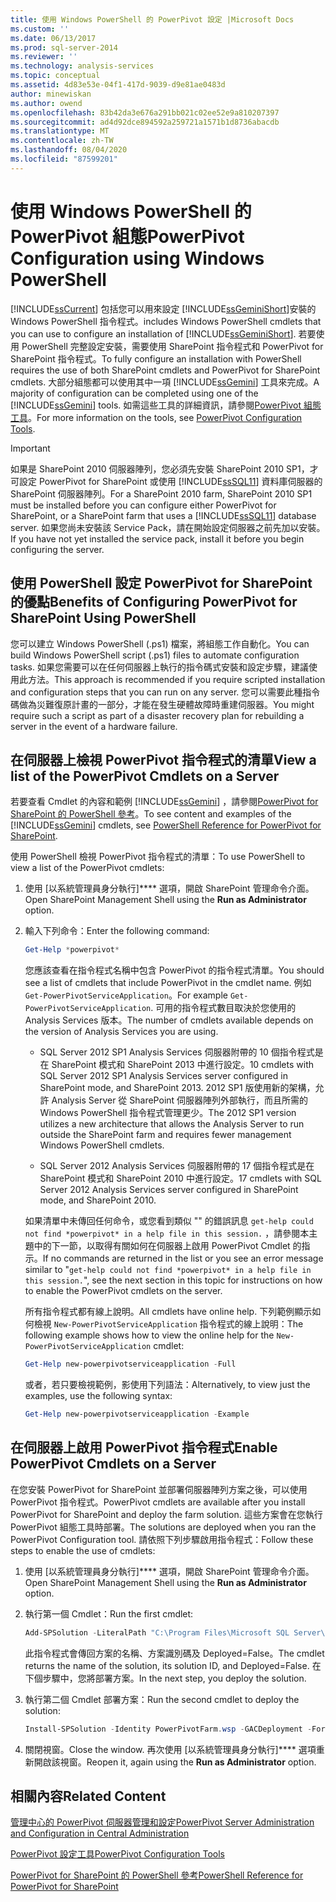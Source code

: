 ```yaml
---
title: 使用 Windows PowerShell 的 PowerPivot 設定 |Microsoft Docs
ms.custom: ''
ms.date: 06/13/2017
ms.prod: sql-server-2014
ms.reviewer: ''
ms.technology: analysis-services
ms.topic: conceptual
ms.assetid: 4d83e53e-04f1-417d-9039-d9e81ae0483d
author: minewiskan
ms.author: owend
ms.openlocfilehash: 83b42da3e676a291bb021c02ee52e9a810207397
ms.sourcegitcommit: ad4d92dce894592a259721a1571b1d8736abacdb
ms.translationtype: MT
ms.contentlocale: zh-TW
ms.lasthandoff: 08/04/2020
ms.locfileid: "87599201"
---
```

# <a name="powerpivot-configuration-using-windows-powershell"></a><span data-ttu-id="775be-102">使用 Windows PowerShell 的 PowerPivot 組態</span><span class="sxs-lookup"><span data-stu-id="775be-102">PowerPivot Configuration using Windows PowerShell</span></span>
  [!INCLUDE[ssCurrent](../../includes/sscurrent-md.md)] <span data-ttu-id="775be-103">包括您可以用來設定 [!INCLUDE[ssGeminiShort](../../includes/ssgeminishort-md.md)]安裝的 Windows PowerShell 指令程式。</span><span class="sxs-lookup"><span data-stu-id="775be-103">includes Windows PowerShell cmdlets that you can use to configure an installation of [!INCLUDE[ssGeminiShort](../../includes/ssgeminishort-md.md)].</span></span> <span data-ttu-id="775be-104">若要使用 PowerShell 完整設定安裝，需要使用 SharePoint 指令程式和 PowerPivot for SharePoint 指令程式。</span><span class="sxs-lookup"><span data-stu-id="775be-104">To fully configure an installation with PowerShell requires the use of both SharePoint cmdlets and PowerPivot for SharePoint cmdlets.</span></span> <span data-ttu-id="775be-105">大部分組態都可以使用其中一項 [!INCLUDE[ssGemini](../../includes/ssgemini-md.md)] 工具來完成。</span><span class="sxs-lookup"><span data-stu-id="775be-105">A majority of configuration can be completed using one of the [!INCLUDE[ssGemini](../../includes/ssgemini-md.md)] tools.</span></span> <span data-ttu-id="775be-106">如需這些工具的詳細資訊，請參閱[PowerPivot 組態工具](power-pivot-configuration-tools.md)。</span><span class="sxs-lookup"><span data-stu-id="775be-106">For more information on the tools, see [PowerPivot Configuration Tools](power-pivot-configuration-tools.md).</span></span>  
  
> [!IMPORTANT]  
>  <span data-ttu-id="775be-107">如果是 SharePoint 2010 伺服器陣列，您必須先安裝 SharePoint 2010 SP1，才可設定 PowerPivot for SharePoint 或使用 [!INCLUDE[ssSQL11](../../includes/sssql11-md.md)] 資料庫伺服器的 SharePoint 伺服器陣列。</span><span class="sxs-lookup"><span data-stu-id="775be-107">For a SharePoint 2010 farm, SharePoint 2010 SP1 must be installed before you can configure either PowerPivot for SharePoint, or a SharePoint farm that uses a [!INCLUDE[ssSQL11](../../includes/sssql11-md.md)] database server.</span></span> <span data-ttu-id="775be-108">如果您尚未安裝該 Service Pack，請在開始設定伺服器之前先加以安裝。</span><span class="sxs-lookup"><span data-stu-id="775be-108">If you have not yet installed the service pack, install it before you begin configuring the server.</span></span>  
  
## <a name="benefits-of-configuring-powerpivot-for-sharepoint-using-powershell"></a><span data-ttu-id="775be-109">使用 PowerShell 設定 PowerPivot for SharePoint 的優點</span><span class="sxs-lookup"><span data-stu-id="775be-109">Benefits of Configuring PowerPivot for SharePoint Using PowerShell</span></span>  
 <span data-ttu-id="775be-110">您可以建立 Windows PowerShell (.ps1) 檔案，將組態工作自動化。</span><span class="sxs-lookup"><span data-stu-id="775be-110">You can build Windows PowerShell script (.ps1) files to automate configuration tasks.</span></span> <span data-ttu-id="775be-111">如果您需要可以在任何伺服器上執行的指令碼式安裝和設定步驟，建議使用此方法。</span><span class="sxs-lookup"><span data-stu-id="775be-111">This approach is recommended if you require scripted installation and configuration steps that you can run on any server.</span></span> <span data-ttu-id="775be-112">您可以需要此種指令碼做為災難復原計畫的一部分，才能在發生硬體故障時重建伺服器。</span><span class="sxs-lookup"><span data-stu-id="775be-112">You might require such a script as part of a disaster recovery plan for rebuilding a server in the event of a hardware failure.</span></span>  
  
## <a name="view-a-list-of-the-powerpivot-cmdlets-on-a-server"></a><span data-ttu-id="775be-113">在伺服器上檢視 PowerPivot 指令程式的清單</span><span class="sxs-lookup"><span data-stu-id="775be-113">View a list of the PowerPivot Cmdlets on a Server</span></span>  
 <span data-ttu-id="775be-114">若要查看 Cmdlet 的內容和範例 [!INCLUDE[ssGemini](../../includes/ssgemini-md.md)] ，請參閱[PowerPivot for SharePoint 的 PowerShell 參考](/sql/analysis-services/powershell/powershell-reference-for-power-pivot-for-sharepoint)。</span><span class="sxs-lookup"><span data-stu-id="775be-114">To see content and examples of the [!INCLUDE[ssGemini](../../includes/ssgemini-md.md)] cmdlets, see [PowerShell Reference for PowerPivot for SharePoint](/sql/analysis-services/powershell/powershell-reference-for-power-pivot-for-sharepoint).</span></span>  
  
 <span data-ttu-id="775be-115">使用 PowerShell 檢視 PowerPivot 指令程式的清單：</span><span class="sxs-lookup"><span data-stu-id="775be-115">To use PowerShell to view a list of the PowerPivot cmdlets:</span></span>  
  
1.  <span data-ttu-id="775be-116">使用 [以系統管理員身分執行]\*\*\*\* 選項，開啟 SharePoint 管理命令介面。</span><span class="sxs-lookup"><span data-stu-id="775be-116">Open SharePoint Management Shell using the **Run as Administrator** option.</span></span>  
  
2.  <span data-ttu-id="775be-117">輸入下列命令：</span><span class="sxs-lookup"><span data-stu-id="775be-117">Enter the following command:</span></span>  
  
    ```powershell
    Get-Help *powerpivot*  
    ```  
  
     <span data-ttu-id="775be-118">您應該查看在指令程式名稱中包含 PowerPivot 的指令程式清單。</span><span class="sxs-lookup"><span data-stu-id="775be-118">You should see a list of cmdlets that include PowerPivot in the cmdlet name.</span></span> <span data-ttu-id="775be-119">例如 `Get-PowerPivotServiceApplication`。</span><span class="sxs-lookup"><span data-stu-id="775be-119">For example `Get-PowerPivotServiceApplication`.</span></span> <span data-ttu-id="775be-120">可用的指令程式數目取決於您使用的 Analysis Services 版本。</span><span class="sxs-lookup"><span data-stu-id="775be-120">The number of cmdlets available depends on the version of Analysis Services you are using.</span></span>  
  
    -   <span data-ttu-id="775be-121">SQL Server 2012 SP1 Analysis Services 伺服器附帶的 10 個指令程式是在 SharePoint 模式和 SharePoint 2013 中進行設定。</span><span class="sxs-lookup"><span data-stu-id="775be-121">10 cmdlets with SQL Server 2012 SP1 Analysis Services server configured in SharePoint mode, and SharePoint 2013.</span></span> <span data-ttu-id="775be-122">2012 SP1 版使用新的架構，允許 Analysis Server 從 SharePoint 伺服器陣列外部執行，而且所需的 Windows PowerShell 指令程式管理更少。</span><span class="sxs-lookup"><span data-stu-id="775be-122">The 2012 SP1 version utilizes a new architecture that allows the Analysis Server to run outside the SharePoint farm and requires fewer management Windows PowerShell cmdlets.</span></span>  
  
    -   <span data-ttu-id="775be-123">SQL Server 2012 Analysis Services 伺服器附帶的 17 個指令程式是在 SharePoint 模式和 SharePoint 2010 中進行設定。</span><span class="sxs-lookup"><span data-stu-id="775be-123">17 cmdlets with SQL Server 2012 Analysis Services server configured in SharePoint mode, and SharePoint 2010.</span></span>  
  
     <span data-ttu-id="775be-124">如果清單中未傳回任何命令，或您看到類似 "" 的錯誤訊息 `get-help could not find *powerpivot* in a help file in this session.` ，請參閱本主題中的下一節，以取得有關如何在伺服器上啟用 PowerPivot Cmdlet 的指示。</span><span class="sxs-lookup"><span data-stu-id="775be-124">If no commands are returned in the list or you see an error message similar to "`get-help could not find *powerpivot* in a help file in this session.`", see the next section in this topic for instructions on how to enable the PowerPivot cmdlets on the server.</span></span>  
  
     <span data-ttu-id="775be-125">所有指令程式都有線上說明。</span><span class="sxs-lookup"><span data-stu-id="775be-125">All cmdlets have online help.</span></span> <span data-ttu-id="775be-126">下列範例顯示如何檢視 `New-PowerPivotServiceApplication` 指令程式的線上說明：</span><span class="sxs-lookup"><span data-stu-id="775be-126">The following example shows how to view the online help for the `New-PowerPivotServiceApplication` cmdlet:</span></span>  
  
    ```powershell
    Get-Help new-powerpivotserviceapplication -Full  
    ```  
  
     <span data-ttu-id="775be-127">或者，若只要檢視範例，影使用下列語法：</span><span class="sxs-lookup"><span data-stu-id="775be-127">Alternatively, to view just the examples, use the following syntax:</span></span>  
  
    ```powershell
    Get-Help new-powerpivotserviceapplication -Example  
    ```  
  
## <a name="enable-powerpivot-cmdlets-on-a-server"></a><span data-ttu-id="775be-128">在伺服器上啟用 PowerPivot 指令程式</span><span class="sxs-lookup"><span data-stu-id="775be-128">Enable PowerPivot Cmdlets on a Server</span></span>  
 <span data-ttu-id="775be-129">在您安裝 PowerPivot for SharePoint 並部署伺服器陣列方案之後，可以使用 PowerPivot 指令程式。</span><span class="sxs-lookup"><span data-stu-id="775be-129">PowerPivot cmdlets are available after you install PowerPivot for SharePoint and deploy the farm solution.</span></span> <span data-ttu-id="775be-130">這些方案會在您執行 PowerPivot 組態工具時部署。</span><span class="sxs-lookup"><span data-stu-id="775be-130">The solutions are deployed when you ran the PowerPivot Configuration tool.</span></span> <span data-ttu-id="775be-131">請依照下列步驟啟用指令程式：</span><span class="sxs-lookup"><span data-stu-id="775be-131">Follow these steps to enable the use of cmdlets:</span></span>  
  
1.  <span data-ttu-id="775be-132">使用 [以系統管理員身分執行]\*\*\*\* 選項，開啟 SharePoint 管理命令介面。</span><span class="sxs-lookup"><span data-stu-id="775be-132">Open SharePoint Management Shell using the **Run as Administrator** option.</span></span>  
  
2.  <span data-ttu-id="775be-133">執行第一個 Cmdlet：</span><span class="sxs-lookup"><span data-stu-id="775be-133">Run the first cmdlet:</span></span>  
  
    ```powershell
    Add-SPSolution -LiteralPath "C:\Program Files\Microsoft SQL Server\110\Tools\PowerPivotTools\ConfigurationTool\Resources\PowerPivotFarm.wsp"  
    ```  
  
     <span data-ttu-id="775be-134">此指令程式會傳回方案的名稱、方案識別碼及 Deployed=False。</span><span class="sxs-lookup"><span data-stu-id="775be-134">The cmdlet returns the name of the solution, its solution ID, and Deployed=False.</span></span> <span data-ttu-id="775be-135">在下個步驟中，您將部署方案。</span><span class="sxs-lookup"><span data-stu-id="775be-135">In the next step, you deploy the solution.</span></span>  
  
3.  <span data-ttu-id="775be-136">執行第二個 Cmdlet 部署方案：</span><span class="sxs-lookup"><span data-stu-id="775be-136">Run the second cmdlet to deploy the solution:</span></span>  
  
    ```powershell
    Install-SPSolution -Identity PowerPivotFarm.wsp -GACDeployment -Force  
    ```  
  
4.  <span data-ttu-id="775be-137">關閉視窗。</span><span class="sxs-lookup"><span data-stu-id="775be-137">Close the window.</span></span> <span data-ttu-id="775be-138">再次使用 [以系統管理員身分執行]\*\*\*\* 選項重新開啟該視窗。</span><span class="sxs-lookup"><span data-stu-id="775be-138">Reopen it, again using the **Run as Administrator** option.</span></span>  
  
## <a name="related-content"></a><span data-ttu-id="775be-139">相關內容</span><span class="sxs-lookup"><span data-stu-id="775be-139">Related Content</span></span>  
 [<span data-ttu-id="775be-140">管理中心的 PowerPivot 伺服器管理和設定</span><span class="sxs-lookup"><span data-stu-id="775be-140">PowerPivot Server Administration and Configuration in Central Administration</span></span>](power-pivot-server-administration-and-configuration-in-central-administration.md)  
  
 [<span data-ttu-id="775be-141">PowerPivot 設定工具</span><span class="sxs-lookup"><span data-stu-id="775be-141">PowerPivot Configuration Tools</span></span>](power-pivot-configuration-tools.md)  
  
 [<span data-ttu-id="775be-142">PowerPivot for SharePoint 的 PowerShell 參考</span><span class="sxs-lookup"><span data-stu-id="775be-142">PowerShell Reference for PowerPivot for SharePoint</span></span>](/sql/analysis-services/powershell/powershell-reference-for-power-pivot-for-sharepoint)  
